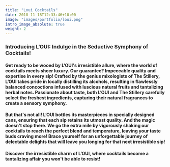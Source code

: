 ```yaml
---
title: "Loui Cocktails"
date: 2018-11-18T12:33:46+10:00
image: "images/portfolio/loui.png"
intro_image_absolute: true
weight: 2
---
```


### Introducing L’OUI: Indulge in the Seductive Symphony of Cocktails!

#### Get ready to be wooed by L’OUI's irresistible allure, where the world of cocktails meets sheer luxury. Our guarantee? Impeccable quality and expertise in every sip! Crafted by the genius mixologists of The Stillery, L’OUI takes pride in locally distilling its alcohols, resulting in flawlessly balanced concoctions infused with luscious natural fruits and tantalizing herbal notes. Passionate about taste, both L’OUI and The Stillery carefully select the freshest ingredients, capturing their natural fragrances to create a sensory symphony.

#### But that's not all! L’OUI bottles its masterpieces in specially designed cans, ensuring that each sip retains its utmost quality. And the magic doesn't stop there. We go the extra mile by vigorously shaking our cocktails to reach the perfect blend and temperature, leaving your taste buds craving more! Brace yourself for an unforgettable journey of delectable delights that will leave you longing for that next irresistible sip!

#### Discover the irresistible charm of L’OUI, where cocktails become a tantalizing affair you won't be able to resist!